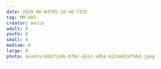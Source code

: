 ```yaml
---
date: 2020-06-04T05:10:40.733Z
tag: MM-003
creator: maria
adult: 0
youth: 0
small: 4
medium: 0
large: 0
photo: assets/dddc514b-6f9c-42e2-a85e-6224e824f6bd.jpeg
---
```

